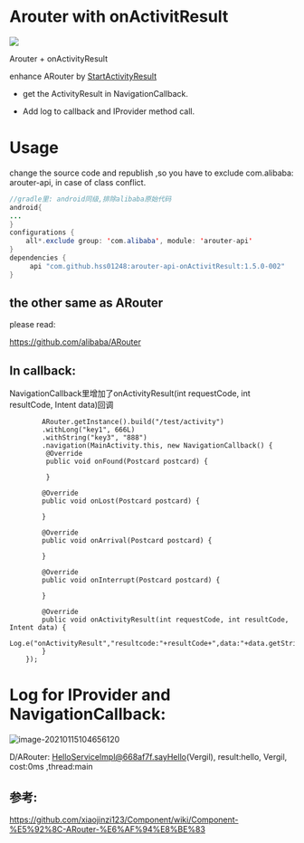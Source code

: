 # Arouter with onActivitResult

[![](https://jitpack.io/v/hss01248/arouter-api-onActivitResult.svg)](https://jitpack.io/#hss01248/arouter-api-onActivitResult)

Arouter + onActivityResult

enhance ARouter by [StartActivityResult](https://github.com/hss01248/StartActivityResult)



* get the  ActivityResult in NavigationCallback.

* Add log to callback and IProvider method call.



# Usage

change the source code and republish ,so you have to exclude com.alibaba: arouter-api, in case of class conflict.

```java
//gradle里: android同级,排除alibaba原始代码
android{
...
}
configurations {
    all*.exclude group: 'com.alibaba', module: 'arouter-api'
}
dependencies {
	 api "com.github.hss01248:arouter-api-onActivitResult:1.5.0-002"
}
```

## the other same as ARouter

please read:

https://github.com/alibaba/ARouter

## In callback:

NavigationCallback里增加了onActivityResult(int requestCode, int resultCode, Intent data)回调

            ARouter.getInstance().build("/test/activity")
            .withLong("key1", 666L)
            .withString("key3", "888")
            .navigation(MainActivity.this, new NavigationCallback() {
             @Override
             public void onFound(Postcard postcard) {
                
             }
    
            @Override
            public void onLost(Postcard postcard) {
    
            }
    
            @Override
            public void onArrival(Postcard postcard) {
    
            }
    
            @Override
            public void onInterrupt(Postcard postcard) {
    
            }
    
            @Override
            public void onActivityResult(int requestCode, int resultCode, Intent data) {
                Log.e("onActivityResult","resultcode:"+resultCode+",data:"+data.getStringExtra("data"));
            }
        });





# Log for IProvider and NavigationCallback:

![image-20210115104656120](https://gitee.com/hss012489/picbed/raw/master/picgo/1610678821813-image-20210115104656120.jpg)

D/ARouter: HelloServiceImpl@668af7f.sayHello(Vergil), result:hello, Vergil, cost:0ms ,thread:main

## 参考:

https://github.com/xiaojinzi123/Component/wiki/Component-%E5%92%8C-ARouter-%E6%AF%94%E8%BE%83
